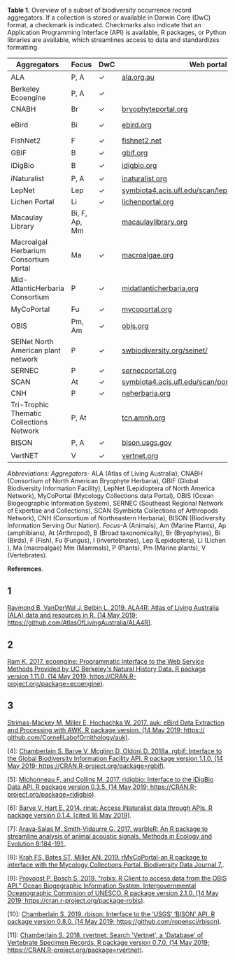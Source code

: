 
**Table 1.** Overview of a subset of biodiversity occurrence record aggregators. If a collection is stored or available in Darwin Core (DwC) format, a checkmark is indicated. Checkmarks also indicate that an Application Programming Interface (API) is available, R packages, or Python libraries are available, which streamlines access to data and standardizes formatting.
  
  
| Aggregators                              | Focus         | DwC | Web portal                                          | API | R packages   | Python    |
|------------------------------------------|---------------|-----|-----------------------------------------------------|-----|--------------|-----------|
| ALA                                      | P, A          | ✓   | [ala.org.au](https://www.ala.org.au/)                                        | ✓   | ALA4R<sup>[1](<#1>)</sup>       |           |
| Berkeley Ecoengine                       | P, A          | ✓   |                                                     | ✓   | Ecoengine<sup>[2](<#3>)</sup>   |           |
| CNABH                                    | Br            | ✓   | [bryophyteportal.org](https://bryophyteportal.org/portal/)                                 |     |              |           |
| eBird                                    | Bi            | ✓   | [ebird.org](https://ebird.org/home)                                         | ✓   | Auk<sup>[3](<#3>)</sup>         | ebird-api |
| FishNet2                                 | F             | ✓   | [fishnet2.net](http://fishnet2.net/)                                        | ✓   |              | fishnet   |
| GBIF                                     | B             | ✓   | [gbif.org](https://www.gbif.org/)                                           | ✓   | Rgbif<sup>[4]</sup>      | pygbif    |
| iDigBio                                  | B             | ✓   | [idigbio.org](https://www.idigbio.org/)                                      | ✓   | Ridigbio<sup>[5]</sup>    | idigbio   |
| iNaturalist                              | P, A          | ✓   | [inaturalist.org](https://www.inaturalist.org)                                     | ✓   | Rinat<sup>[6]</sup>       |           |
| LepNet                                   | Lep           | ✓   | [symbiota4.acis.ufl.edu/scan/lepnet/portal/index.php](http://symbiota4.acis.ufl.edu/scan/lepnet/portal/index.php) |     |              |           |
| Lichen Portal                            | Li            | ✓   | [lichenportal.org](https://lichenportal.org/cnalh/#)                                    |     |              |           |
| Macaulay Library                         | Bi, F, Ap, Mm |     | [macaulaylibrary.org](https://www.macaulaylibrary.org/)                                 |     | WarbleR<sup>[7]</sup>     |           |
| Macroalgal Herbarium Consortium Portal​  | Ma            | ✓   | [macroalgae.org](https://macroalgae.org/portal/)                                  |     |              |           |
| Mid-AtlanticHerbaria Consortium          | P             | ✓   | [midatlanticherbaria.org](http://midatlanticherbaria.org/portal/)                             |     |              |           |
| MyCoPortal                               | Fu            | ✓   | [mycoportal.org](https://mycoportal.org/portal/)                                      |     | RMyCoPortal<sup>[8]</sup> |           |
| OBIS                                     | Pm, Am        | ✓   | [obis.org](https://mapper.obis.org/)                                            | ✓   | Robis<sup>[9]</sup>       |           |
| SEINet North American plant network      | P             | ✓   | [swbiodiversity.org/seinet/](http://swbiodiversity.org/seinet/)                         |     |              |           |
| SERNEC                                   | P             | ✓   | [sernecportal.org](http://sernecportal.org/portal/)                                    |     |              |           |
| SCAN                                     | At            | ✓   | [symbiota4.acis.ufl.edu/scan/portal/](http://symbiota4.acis.ufl.edu/scans/portal/)                |     |              |           |
| CNH​                                     | P             | ✓   | [neherbaria.org](http://portal.neherbaria.org/portal/)                                      |     |              |           |
| Tri-Trophic Thematic Collections Network | P, At         |     | [tcn.amnh.org](http://tcn.amnh.org/)                                        |     |              |           |
| BISON                                    | P, A          | ✓   | [bison.usgs.gov](https://bison.usgs.gov/#home)                                      | ✓   | Rbison<sup>[10]</sup>     |           |
| VertNET                                  | V             | ✓   | [vertnet.org](http://vertnet.org/)                                         | ✓   | RVertNet<sup>[11]</sup>   |           |

*Abbreviations:* *Aggregators*- ALA (Atlas of Living Australia), CNABH (Consortium of North American Bryophyte Herbaria), GBIF (Global Biodiversity Information Facility), LepNet (Lepidoptera of North America Network), MyCoPortal (Mycology Collections data Portal), OBIS (Ocean Biogeographic Information System), SERNEC (Southeast Regional Network of Expertise and Collections), SCAN (Symbiota Collections of Arthropods Network), CNH (Consortium of Northeastern Herbaria), BISON (Biodiversity Information Serving Our Nation). *Focus*-A (Animals), Am (Marine Plants), Ap (amphibians), At (Arthropod​), B (Broad taxonomically), Br (Bryophytes), Bi (Birds), F (Fish), Fu (Fungus​), I (invertebrates), Lep (Lepidoptera​), Li (Lichen​), Ma (macroalgae) Mm (Mammals), P (Plants), Pm (Marine plants), V (Vertebrates).
  
**References**.   
## 1   
[Raymond B, VanDerWal J, Belbin L. 2019. ALA4R: Atlas of Living Australia (ALA) data and resources in R. (14 May 2019; https://github.com/AtlasOfLivingAustralia/ALA4R)](https://github.com/AtlasOfLivingAustralia/ALA4R). 
  
## 2  
[Ram K. 2017. ecoengine: Programmatic Interface to the Web Service Methods Provided by UC Berkeley's Natural History Data. R package version 1.11.0. (14 May 2019; https://CRAN.R-project.org/package=ecoengine)](https://CRAN.R-project.org/package=ecoengine).  
  
## 3  
[Strimas-Mackey M, Miller E, Hochachka W. 2017. auk: eBird Data Extraction and Processing with AWK. R package version. (14 May 2019; https://​github.com/​CornellLabofOrnithology/​auk)](https://​github.com/​CornellLabofOrnithology/​auk). 
  
[4]: [Chamberlain S, Barve V, Mcglinn D, Oldoni D. 2018a. rgbif: Interface to the Global Biodiversity Information Facility API. R package version 1.1.0. (14 May 2019; https://CRAN.R-project.org/package=rgbif)](https://CRAN.R-project.org/package=rgbif).

[5]: [Michonneau F, and Collins M. 2017. ridigbio: Interface to the iDigBio Data API. R package version 0.3.5. (14 May 2019; https://CRAN.R-project.org/package=ridigbio)](https://CRAN.R-project.org/package=ridigbio). 
  
[6]: [Barve V, Hart E. 2014. rinat: Access iNaturalist data through APIs. R package version 0.1.4. [cited 16 May 2019]](https://github.com/ropensci/rinat). 
  
[7]: [Araya‐Salas M, Smith‐Vidaurre G. 2017. warbleR: An R package to streamline analysis of animal acoustic signals. Methods in Ecology and Evolution 8:184-191.](https://besjournals.onlinelibrary.wiley.com/doi/full/10.1111/2041-210X.12624). 
  
[8]: [Krah FS, Bates ST, Miller AN. 2019. rMyCoPortal-an R package to interface with the Mycology Collections Portal. Biodiversity Data Journal 7.](https://www.ncbi.nlm.nih.gov/pmc/articles/PMC6341041/).  
  
[9]: [Provoost P, Bosch S. 2019. “robis: R Client to access data from the OBIS API.” Ocean Biogegraphic Information System. Intergovernmental Oceanographic Commision of UNESCO. R package version 2.1.0. (14 May 2019; https://cran.r-project.org/package-robis)](https://cran.r-project.org/package-robis). 
  
[10]: [Chamberlain S. 2019. rbison: Interface to the ‘USGS’ ‘BISON’ API. R package version 0.8.0. (14 May 2019; https://github.com/ropensci/rbison)](https://github.com/ropensci/rbison). 
  
[11]: [Chamberlain S. 2018. rvertnet: Search 'Vertnet', a 'Database' of Vertebrate Specimen Records. R package version 0.7.0. (14 May 2019; https://CRAN.R-project.org/package=rvertnet)](https://CRAN.R-project.org/package=rvertnet).  

